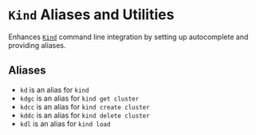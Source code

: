 # `Kind` Aliases and Utilities

Enhances [`Kind`](https://kind.sigs.k8s.io/) command line integration by setting up autocomplete and
providing aliases.

## Aliases

- `kd` is an alias for `kind`
- `kdgc` is an alias for `kind get cluster`
- `kdcc` is an alias for `kind create cluster`
- `kddc` is an alias for `kind delete cluster`
- `kdl` is an alias for `kind load`

[1]: https://kind.sigs.k8s.io/
